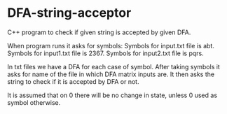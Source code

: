 # DFA-string-acceptor
C++ program to check if given string is accepted by given DFA.

When program runs it asks for symbols:
Symbols for input.txt file is abt.
Symbols for input1.txt file is 2367.
Symbols for input2.txt file is pqrs.

In txt files we have a DFA for each case of symbol. After taking symbols it asks for name of the file in which DFA matrix inputs are.
It then asks the string to check if it is accepted by DFA or not.

It is assumed that on 0 there will be no change in state, unless 0 used as symbol otherwise.

